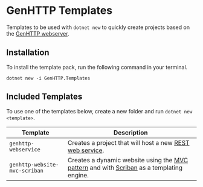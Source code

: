 # GenHTTP Templates

Templates to be used with `dotnet new` to quickly create projects based on
the [GenHTTP webserver](https://genhttp.org/).

## Installation

To install the template pack, run the following command in your terminal.

```
dotnet new -i GenHTTP.Templates
```

## Included Templates

To use one of the templates below, create a new folder and run `dotnet new <template>`.

| Template      | Description  | 
| ------------- |------------- | 
| `genhttp-webservice` | Creates a project that will host a new [REST web service](https://genhttp.org/documentation/content/webservices). |
| `genhttp-website-mvc-scriban` | Creates a dynamic website using the [MVC pattern](https://genhttp.org/documentation/content/controllers) and with [Scriban](https://github.com/scriban/scriban/) as a templating engine. |
